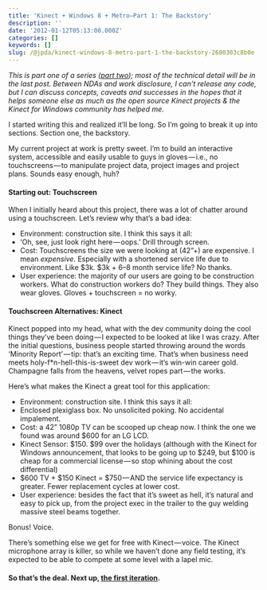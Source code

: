 ```yaml
---
title: 'Kinect + Windows 8 + Metro–Part 1: The Backstory'
description: ''
date: '2012-01-12T05:13:00.000Z'
categories: []
keywords: []
slug: /@jpda/kinect-windows-8-metro-part-1-the-backstory-2680303c8b0e
---
```


_This is part one of a series (_[_part two_](http://jpd.ms/post/2012/01/12/Kinect-Windows-8-Metro–Part-2-The-First-Iteration.aspx)_); most of the technical detail will be in the last post. Between NDAs and work disclosure, I can’t release any code, but I can discuss concepts, caveats and successes in the hopes that it helps someone else as much as the open source Kinect projects & the Kinect for Windows community has helped me._

I started writing this and realized it’ll be long. So I’m going to break it up into sections. Section one, the backstory.

My current project at work is pretty sweet. I’m to build an interactive system, accessible and easily usable to guys in gloves — i.e., no touchscreens — to manipulate project data, project images and project plans. Sounds easy enough, huh?

#### Starting out: Touchscreen

When I initially heard about this project, there was a lot of chatter around using a touchscreen. Let’s review why that’s a bad idea:

*   Environment: construction site. I think this says it all:
*   ‘Oh, see, just look right here — oops.’ Drill through screen.
*   Cost: Touchscreens the size we were looking at (42”+) are expensive. I mean _expensive._ Especially with a shortened service life due to environment. Like $3k. $3k + 6–8 month service life? No thanks.
*   User experience: the majority of our users are going to be construction workers. What do construction workers do? They build things. They also wear gloves. Gloves + touchscreen = no worky.

#### Touchscreen Alternatives: Kinect

Kinect popped into my head, what with the dev community doing the cool things they’ve been doing — I expected to be looked at like I was crazy. After the initial questions, business people started throwing around the words ‘Minority Report’ — tip: that’s an exciting time. That’s when business need meets holy-f\*n-hell-this-is-sweet dev work — it’s win-win career gold. Champagne falls from the heavens, velvet ropes part — the works.

Here’s what makes the Kinect a great tool for this application:

*   Environment: construction site. I think this says it all:
*   Enclosed plexiglass box. No unsolicited poking. No accidental impalement.
*   Cost: a 42” 1080p TV can be scooped up cheap now. I think the one we found was around $600 for an LG LCD.
*   Kinect Sensor: $150. $99 over the holidays (although with the Kinect for Windows announcement, that looks to be going up to $249, but $100 is cheap for a commercial license — so stop whining about the cost differential)
*   $600 TV + $150 Kinect = $750 — AND the service life expectancy is greater. Fewer replacement cycles at lower cost.
*   User experience: besides the fact that it’s sweet as hell, it’s natural and easy to pick up, from the project exec in the trailer to the guy welding massive steel beams together.

Bonus! Voice.

There’s something else we get for free with Kinect — voice. The Kinect microphone array is killer, so while we haven’t done any field testing, it’s expected to be able to compete at some level with a lapel mic.

#### So that’s the deal. Next up, [the first iteration](http://jpd.ms/post/2012/01/12/Kinect-Windows-8-Metro–Part-2-The-First-Iteration.aspx).